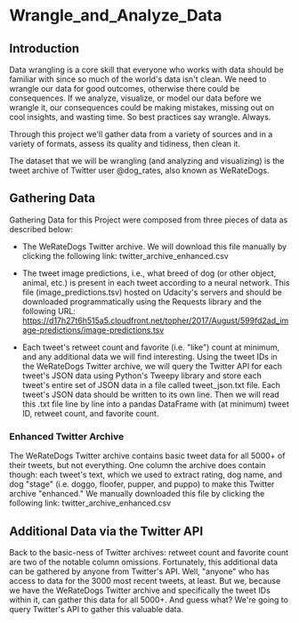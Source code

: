 # Wrangle_and_Analyze_Data
## Introduction
Data wrangling is a core skill that everyone who works with data should be familiar with since so much of the world's data isn't clean. We need to wrangle our data for good outcomes, otherwise there could be consequences. If we analyze, visualize, or model our data before we wrangle it, our consequences could be making mistakes, missing out on cool insights, and wasting time. So best practices say wrangle. Always.

Through this project we'll gather data from a variety of sources and in a variety of formats, assess its quality and tidiness, then clean it.

The dataset that we will be wrangling (and analyzing and visualizing) is the tweet archive of Twitter user @dog_rates, also known as WeRateDogs.
## Gathering Data

Gathering Data for this Project were composed from three pieces of data as described below:

- The WeRateDogs Twitter archive. We will download this file manually by clicking the following link: twitter_archive_enhanced.csv

- The tweet image predictions, i.e., what breed of dog (or other object, animal, etc.) is present in each tweet according to a neural network. This file (image_predictions.tsv) hosted on Udacity's servers and should be downloaded programmatically using the Requests library and the following URL: https://d17h27t6h515a5.cloudfront.net/topher/2017/August/599fd2ad_image-predictions/image-predictions.tsv

- Each tweet's retweet count and favorite (i.e. "like") count at minimum, and any additional data we will find interesting. Using the tweet IDs in the WeRateDogs Twitter archive, we will query the Twitter API for each tweet's JSON data using Python's Tweepy library and store each tweet's entire set of JSON data in a file called tweet_json.txt file. Each tweet's JSON data should be written to its own line. Then we will read this .txt file line by line into a pandas DataFrame with (at minimum) tweet ID, retweet count, and favorite count.
### Enhanced Twitter Archive

The WeRateDogs Twitter archive contains basic tweet data for all 5000+ of their tweets, but not everything. One column the archive does contain though: each tweet's text, which we used to extract rating, dog name, and dog "stage" (i.e. doggo, floofer, pupper, and puppo) to make this Twitter archive "enhanced." We manually downloaded this file  by clicking the following link: twitter_archive_enhanced.csv
## Additional Data via the Twitter API
Back to the basic-ness of Twitter archives: retweet count and favorite count are two of the notable column omissions. Fortunately, this additional data can be gathered by anyone from Twitter's API. Well, "anyone" who has access to data for the 3000 most recent tweets, at least. But we, because we have the WeRateDogs Twitter archive and specifically the tweet IDs within it, can gather this data for all 5000+. And guess what? We're going to query Twitter's API to gather this valuable data.
